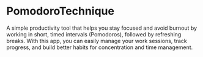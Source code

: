 # PomodoroTechnique
A simple productivity tool that helps you stay focused and avoid burnout by working in short, timed intervals (Pomodoros), followed by refreshing breaks. With this app, you can easily manage your work sessions, track progress, and build better habits for concentration and time management.
